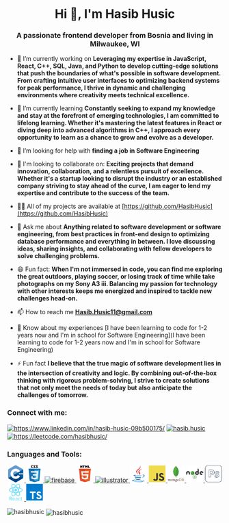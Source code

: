 <h1 align="center">Hi 👋, I'm Hasib Husic</h1>
<h3 align="center">A passionate frontend developer from Bosnia and living in Milwaukee, WI</h3>

- 🔭 I’m currently working on **Leveraging my expertise in JavaScript, React, C++, SQL, Java, and Python to develop cutting-edge solutions that push the boundaries of what's possible in software development. From crafting intuitive user interfaces to optimizing backend systems for peak performance, I thrive in dynamic and challenging environments where creativity meets technical excellence.**

- 🌱 I’m currently learning **Constantly seeking to expand my knowledge and stay at the forefront of emerging technologies, I am committed to lifelong learning. Whether it's mastering the latest features in React or diving deep into advanced algorithms in C++, I approach every opportunity to learn as a chance to grow and evolve as a developer.**

- 🤝 I’m looking for help with **finding a job in Software Engineering**

- 👯 I'm looking to collaborate on: **Exciting projects that demand innovation, collaboration, and a relentless pursuit of excellence. Whether it's a startup looking to disrupt the industry or an established company striving to stay ahead of the curve, I am eager to lend my expertise and contribute to the success of the team.**

- 👨‍💻 All of my projects are available at [https://github.com/HasibHusic](https://github.com/HasibHusic)

- 💬 Ask me about **Anything related to software development or software engineering, from best practices in front-end design to optimizing database performance and everything in between. I love discussing ideas, sharing insights, and collaborating with fellow developers to solve challenging problems.**

- 😄 Fun fact: **When I'm not immersed in code, you can find me exploring the great outdoors, playing soccer, or losing track of time while take photographs on my Sony A3 iii. Balancing my passion for technology with other interests keeps me energized and inspired to tackle new challenges head-on.** 

- 📫 How to reach me **Hasib.Husic11@gmail.com**

- 📄 Know about my experiences [I have been learning to code for 1-2 years now and I'm in school for Software Engineering](I have been learning to code for 1-2 years now and I'm in school for Software Engineering)

- ⚡ Fun fact **I believe that the true magic of software development lies in the intersection of creativity and logic. By combining out-of-the-box thinking with rigorous problem-solving, I strive to create solutions that not only meet the needs of today but also anticipate the challenges of tomorrow.**

<h3 align="left">Connect with me:</h3>
<p align="left">
<a href="https://linkedin.com/in/https://www.linkedin.com/in/hasib-husic-09b500175/" target="blank"><img align="center" src="https://raw.githubusercontent.com/rahuldkjain/github-profile-readme-generator/master/src/images/icons/Social/linked-in-alt.svg" alt="https://www.linkedin.com/in/hasib-husic-09b500175/" height="30" width="40" /></a>
<a href="https://instagram.com/hasib.husic" target="blank"><img align="center" src="https://raw.githubusercontent.com/rahuldkjain/github-profile-readme-generator/master/src/images/icons/Social/instagram.svg" alt="hasib.husic" height="30" width="40" /></a>
<a href="https://www.leetcode.com/https://leetcode.com/hasibhusic/" target="blank"><img align="center" src="https://raw.githubusercontent.com/rahuldkjain/github-profile-readme-generator/master/src/images/icons/Social/leet-code.svg" alt="https://leetcode.com/hasibhusic/" height="30" width="40" /></a>
</p>

<h3 align="left">Languages and Tools:</h3>
<p align="left"> <a href="https://www.w3schools.com/cpp/" target="_blank" rel="noreferrer"> <img src="https://raw.githubusercontent.com/devicons/devicon/master/icons/cplusplus/cplusplus-original.svg" alt="cplusplus" width="40" height="40"/> </a> <a href="https://www.w3schools.com/css/" target="_blank" rel="noreferrer"> <img src="https://raw.githubusercontent.com/devicons/devicon/master/icons/css3/css3-original-wordmark.svg" alt="css3" width="40" height="40"/> </a> <a href="https://firebase.google.com/" target="_blank" rel="noreferrer"> <img src="https://www.vectorlogo.zone/logos/firebase/firebase-icon.svg" alt="firebase" width="40" height="40"/> </a> <a href="https://www.w3.org/html/" target="_blank" rel="noreferrer"> <img src="https://raw.githubusercontent.com/devicons/devicon/master/icons/html5/html5-original-wordmark.svg" alt="html5" width="40" height="40"/> </a> <a href="https://www.adobe.com/in/products/illustrator.html" target="_blank" rel="noreferrer"> <img src="https://www.vectorlogo.zone/logos/adobe_illustrator/adobe_illustrator-icon.svg" alt="illustrator" width="40" height="40"/> </a> <a href="https://www.java.com" target="_blank" rel="noreferrer"> <img src="https://raw.githubusercontent.com/devicons/devicon/master/icons/java/java-original.svg" alt="java" width="40" height="40"/> </a> <a href="https://developer.mozilla.org/en-US/docs/Web/JavaScript" target="_blank" rel="noreferrer"> <img src="https://raw.githubusercontent.com/devicons/devicon/master/icons/javascript/javascript-original.svg" alt="javascript" width="40" height="40"/> </a> <a href="https://www.mongodb.com/" target="_blank" rel="noreferrer"> <img src="https://raw.githubusercontent.com/devicons/devicon/master/icons/mongodb/mongodb-original-wordmark.svg" alt="mongodb" width="40" height="40"/> </a> <a href="https://nodejs.org" target="_blank" rel="noreferrer"> <img src="https://raw.githubusercontent.com/devicons/devicon/master/icons/nodejs/nodejs-original-wordmark.svg" alt="nodejs" width="40" height="40"/> </a> <a href="https://www.photoshop.com/en" target="_blank" rel="noreferrer"> <img src="https://raw.githubusercontent.com/devicons/devicon/master/icons/photoshop/photoshop-line.svg" alt="photoshop" width="40" height="40"/> </a> <a href="https://reactjs.org/" target="_blank" rel="noreferrer"> <img src="https://raw.githubusercontent.com/devicons/devicon/master/icons/react/react-original-wordmark.svg" alt="react" width="40" height="40"/> </a> <a href="https://www.typescriptlang.org/" target="_blank" rel="noreferrer"> <img src="https://raw.githubusercontent.com/devicons/devicon/master/icons/typescript/typescript-original.svg" alt="typescript" width="40" height="40"/> </a> </p>

<p><img align="left" src="https://github-readme-stats.vercel.app/api/top-langs?username=hasibhusic&show_icons=true&locale=en&layout=compact" alt="hasibhusic" /></p>

<p>&nbsp;<img align="center" src="https://github-readme-stats.vercel.app/api?username=hasibhusic&show_icons=true&locale=en" alt="hasibhusic" /></p>
